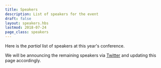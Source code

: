 ```yaml
---
title: Speakers
description: List of speakers for the event
draft: false
layout: speakers.hbs
lastmod: 2018-07-24
page_class: speakers
---
```


Here is the _partial_ list of speakers at this year's conference.

We will be announcing the remaining speakers via [Twitter](https://twitter.com/webstandards) and updating this page accordingly.
